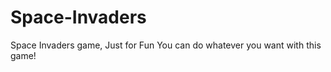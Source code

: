Space-Invaders
==============

Space Invaders game, Just for Fun
You can do whatever you want with this game!
